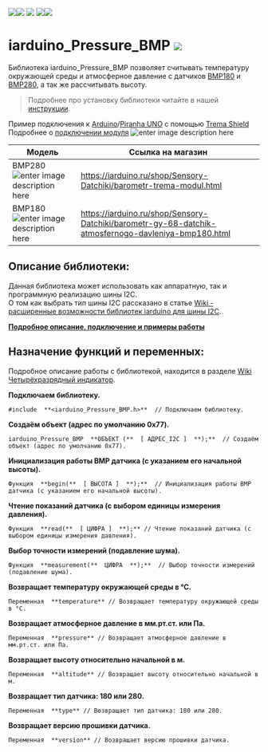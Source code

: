 
[![](https://iarduino.ru/img/logo.svg)](https://iarduino.ru)[![](https://wiki.iarduino.ru/img/git-shop.svg?3)](https://iarduino.ru) [![](https://wiki.iarduino.ru/img/git-wiki.svg?2)](https://wiki.iarduino.ru) [![](https://wiki.iarduino.ru/img/git-lesson.svg?2)](https://lesson.iarduino.ru)[![](https://wiki.iarduino.ru/img/git-forum.svg?2)](http://forum.trema.ru)

# iarduino_Pressure_BMP [![](https://wiki.iarduino.ru/img/git-load.svg?4)](http://forum.trema.ru)



Библиотека iarduino_Pressure_BMP позволяет считывать температуру окружающей среды и атмосферное давление с датчиков [BMP180](http://iarduino.ru/shop/Sensory-Datchiki/barometr-gy-68-datchik-atmosfernogo-davleniya-bmp180.html) и [BMP280](http://iarduino.ru/shop/Sensory-Datchiki/barometr-trema-modul.html), а так же рассчитывать высоту.

> Подробнее про установку библиотеки читайте в нашей [инструкции](https://wiki.iarduino.ru/page/Installing_libraries/).

Пример подключения к [Arduino](https://iarduino.ru/shop/boards/arduino-uno-r3.html)/[Piranha UNO](https://iarduino.ru/shop/boards/piranha-uno-r3.html) с помощью [Trema Shield](https://iarduino.ru/shop/Expansion-payments/trema-shield.html)
Подробнее о [подключении модуля](https://wiki.iarduino.ru/page/trema-modul-pressure-meter) 
![enter image description here](https://iarduino.ru/img/upload/ff71929a63d941fd58dc5a60860d0671.png)

| Модель | Ссылка на магазин|
|--|--|
| BMP280 ![enter image description here](https://wiki.iarduino.ru/img/resources/840/840.svg) | https://iarduino.ru/shop/Sensory-Datchiki/barometr-trema-modul.html|
| BMP180 ![enter image description here](https://wiki.iarduino.ru/img/resources/840/840.svg) | https://iarduino.ru/shop/Sensory-Datchiki/barometr-gy-68-datchik-atmosfernogo-davleniya-bmp180.html |

## Описание библиотеки:
Данная библиотека может использовать как аппаратную, так и программную реализацию шины I2C.  
О том как выбрать тип шины I2C рассказано в статье [Wiki - расширенные возможности библиотек iarduino для шины I2C](https://wiki.iarduino.ru/page/i2c_connection/).

**[  Подробное описание, подключение и примеры работы ](https://wiki.iarduino.ru/page/trema-modul-pressure-meter)**

## Назначение функций и переменных:
Подробное описание работы с библиотекой, находится в разделе [Wiki Четырёхразрядный индикатор](https://wiki.iarduino.ru/page/chetyrehrazryadnyy-indikator-trema-modul/ "Wiki Четырёхразрядный индикатор").

**Подключаем библиотеку.**  

    #include  **<iarduino_Pressure_BMP.h>**  // Подключаем библиотеку.  

**Создаём объект (адрес по умолчанию 0x77).**

    iarduino_Pressure_BMP  **ОБЪЕКТ (**  [ АДРЕС_I2C ]  **);**  // Создаём объект (адрес по умолчанию 0x77).

 **Инициализация работы BMP датчика (с указанием его начальной высоты).**

    Функция  **begin(**  [ ВЫСОТА ]  **);**  // Инициализация работы BMP датчика (с указанием его начальной высоты).

**Чтение показаний датчика (с выбором единицы измерения давления).**

    Функция  **read(**  [ ЦИФРА ]  **);** // Чтение показаний датчика (с выбором единицы измерения давления).

**Выбор точности измерений (подавление шума).**

    Функция  **measurement(**  ЦИФРА  **);**  // Выбор точности измерений (подавление шума).

**Возвращает температуру окружающей среды в °С.**

    Переменная  **temperature** // Возвращает температуру окружающей среды в °С.

**Возвращает атмосферное давление в мм.рт.ст. или Па.**

    Переменная  **pressure** // Возвращает атмосферное давление в мм.рт.ст. или Па.

**Возвращает высоту относительно начальной в м.**

    Переменная  **altitude** // Возвращает высоту относительно начальной в м.

**Возвращает тип датчика: 180 или 280.**

    Переменная  **type** // Возвращает тип датчика: 180 или 280.

**Возвращает версию прошивки датчика.**

    Переменная  **version** // Возвращает версию прошивки датчика.










<!--stackedit_data:
eyJoaXN0b3J5IjpbMTM5MTYzNDI5LC0xMzY5Nzc2NTA5XX0=
-->
